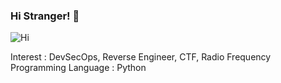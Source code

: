 ### Hi Stranger! 👋 
![Hi](https://media.giphy.com/media/ASd0Ukj0y3qMM/giphy.gif)

Interest : DevSecOps, Reverse Engineer, CTF, Radio Frequency <br/>
Programming Language : Python
